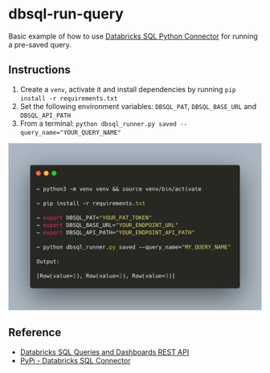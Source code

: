 # dbsql-run-query
Basic example of how to use [Databricks SQL Python Connector](https://docs.databricks.com/dev-tools/python-sql-connector.html) for running a pre-saved query.

## Instructions

1. Create a ```venv```, activate it and install dependencies by running ```pip install -r requirements.txt```
2. Set the following environment variables: ```DBSQL_PAT```, ```DBSQL_BASE_URL``` and ```DBSQL_API_PATH```
3. From a terminal: ```python dbsql_runner.py saved --query_name="YOUR_QUERY_NAME"```

<img src="https://github.com/rafaelvp-db/dbsql-python-run-saved-query/blob/main/img/carbon.png?raw=true" />

## Reference

* [Databricks SQL Queries and Dashboards REST API](https://docs.databricks.com/sql/api/queries-dashboards.html)
* [PyPi - Databricks SQL Connector](https://pypi.org/project/databricks-sql-connector/)

